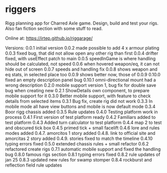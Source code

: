 # riggers

Rigg planning app for Charred Axle game. Design, build and test your rigs. Also fan fiction section with some stuff to read.

Online at: https://irtep.github.io/riggarage/

Versions:
0.0.1 initial version
0.0.2 made possible to add 4 x armour plating
0.0.3 fixed bug, that did not allow open any other rig than first
0.0.4 drifter fixed, with useEffect patch to main
0.0.5 speedInGame is where handling should be calculated, not speed
0.0.6 when hovered weapon/eq, it can not hide out of screen
0.0.7 speeds and handling fix
0.0.8 shows weapon and eq stats, in selected place too
0.0.9 shows better now, those of 0.0.9
0.10.0 fixed an empty description panel bug
0.10.1 omni-directional mount had a wrong description
0.2.0 mobile support version 1, bug fix for double save bug when creating new
0.2.1 ShowDetails own component, to prepare mobile support for it
0.3.0 Better mobile support, with feature to check details from selected items
0.3.1 Bug fix, create rig did not work
0.3.3 In mobile mode all have view buttons and mobile is now default mode
0.3.4 Boor rigg chassis added
0.3.5 Rule updates
0.4.0 Testing platform work in process
0.4.1 First version of test platform ready
0.4.2 Familiars added to test platform
0.4.3 Added turn calculator to test platform
0.4.4 map 2 to test and obscured tick box
0.4.5 primed tick + small facelift
0.4.6 lore and rules modes added
0.4.7. amorcitos 1 story added
0.4.8. link to official site and amorcitas 2 story added
0.4.9. stories fixed to match the timeline
0.4.10 typing errors fixed
0.5.0 extended chassis rules + small refactor
0.6.2 refactored create rigs
0.7.1 automatic mobile support and fixed the handling bug
0.8.0 famous rigs section
0.8.1 typing errors fixed
0.8.2 rule updates of jan 25
0.8.3 updated new rules for swamp stomper
0.8.4 rockburst and reflection field rule updates